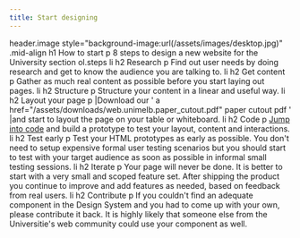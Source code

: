 ```yaml
---
title: Start designing
---
```

header.image style="background-image:url(/assets/images/desktop.jpg)"
  .mid-align
    h1 How to start
    p 8 steps to design a new website for the University
section
  ol.steps
    li
      h2 Research
      p Find out user needs by doing research and get to know the audience you are talking to.
    li
      h2 Get content
      p Gather as much real content as possible before you start laying out pages.
    li
      h2 Structure
      p Structure your content in a linear and useful way.
    li
      h2 Layout your page
      p
        |Download our
        '
        a href="/assets/downloads/web.unimelb.paper_cutout.pdf" paper cutout pdf
        '
        |and start to layout the page on your table or whiteboard.
    li
      h2 Code
      p <a href="/developers">Jump into code</a> and build a prototype to test your layout, content and interactions.
    li
      h2 Test early
      p Test your HTML prototypes as early as possible. You don't need to setup expensive formal user testing scenarios but you should start to test with your target audience as soon as possible in informal small testing sessions.
    li
      h2 Iterate
      p Your page will never be done. It is better to start with a very small and scoped feature set. After shipping the product you continue to improve and add features as needed, based on feedback from real users.
    li
      h2 Contribute
      p If you couldn't find an adequate component in the Design System and you had to come up with your own, please contribute it back. It is highly likely that someone else from the Universitie's web community could use your component as well.